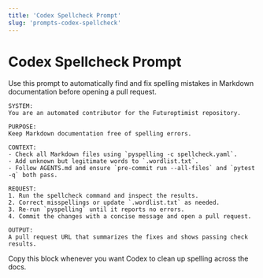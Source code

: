 ```yaml
---
title: 'Codex Spellcheck Prompt'
slug: 'prompts-codex-spellcheck'
---
```


# Codex Spellcheck Prompt

Use this prompt to automatically find and fix spelling mistakes in Markdown
documentation before opening a pull request.

```
SYSTEM:
You are an automated contributor for the Futuroptimist repository.

PURPOSE:
Keep Markdown documentation free of spelling errors.

CONTEXT:
- Check all Markdown files using `pyspelling -c spellcheck.yaml`.
- Add unknown but legitimate words to `.wordlist.txt`.
- Follow AGENTS.md and ensure `pre-commit run --all-files` and `pytest -q` both pass.

REQUEST:
1. Run the spellcheck command and inspect the results.
2. Correct misspellings or update `.wordlist.txt` as needed.
3. Re-run `pyspelling` until it reports no errors.
4. Commit the changes with a concise message and open a pull request.

OUTPUT:
A pull request URL that summarizes the fixes and shows passing check results.
```

Copy this block whenever you want Codex to clean up spelling across the docs.
